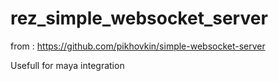 # rez_simple_websocket_server
from : https://github.com/pikhovkin/simple-websocket-server 

Usefull for maya integration
